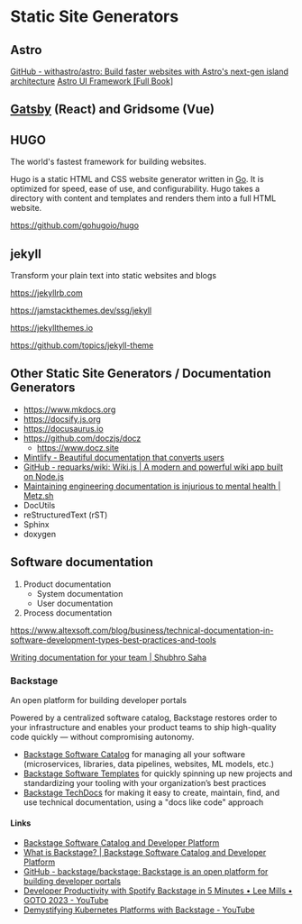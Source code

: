 # Static Site Generators

## Astro

[GitHub - withastro/astro: Build faster websites with Astro's next-gen island architecture](https://github.com/withastro/astro)
[Astro UI Framework [Full Book]](https://www.freecodecamp.org/news/how-to-use-the-astro-ui-framework/)

## [Gatsby](gatsby) (React) and Gridsome (Vue)

## HUGO

The world's fastest framework for building websites.

Hugo is a static HTML and CSS website generator written in [Go](https://golang.org/). It is optimized for speed, ease of use, and configurability. Hugo takes a directory with content and templates and renders them into a full HTML website.

https://github.com/gohugoio/hugo

## jekyll

Transform your plain text into static websites and blogs

https://jekyllrb.com

https://jamstackthemes.dev/ssg/jekyll

https://jekyllthemes.io

https://github.com/topics/jekyll-theme

## Other Static Site Generators / Documentation Generators

- https://www.mkdocs.org
- https://docsify.js.org
- https://docusaurus.io
- https://github.com/doczjs/docz
    - https://www.docz.site
- [Mintlify - Beautiful documentation that converts users](https://mintlify.com/)
- [GitHub - requarks/wiki: Wiki.js | A modern and powerful wiki app built on Node.js](https://github.com/Requarks/wiki)
- [Maintaining engineering documentation is injurious to mental health | Metz.sh](https://metz.sh/)
- DocUtils
- reStructuredText (rST)
- Sphinx
- doxygen

## Software documentation

1. Product documentation
	- System documentation
	- User documentation
2. Process documentation

https://www.altexsoft.com/blog/business/technical-documentation-in-software-development-types-best-practices-and-tools

[Writing documentation for your team | Shubhro Saha](https://www.shubhro.com/2020/01/06/writing-documentation-team/)

### Backstage

An open platform for building developer portals

Powered by a centralized software catalog, Backstage restores order to your infrastructure and enables your product teams to ship high-quality code quickly — without compromising autonomy.

- [Backstage Software Catalog](https://backstage.io/docs/features/software-catalog/) for managing all your software (microservices, libraries, data pipelines, websites, ML models, etc.)
- [Backstage Software Templates](https://backstage.io/docs/features/software-templates/) for quickly spinning up new projects and standardizing your tooling with your organization’s best practices
- [Backstage TechDocs](https://backstage.io/docs/features/techdocs/) for making it easy to create, maintain, find, and use technical documentation, using a "docs like code" approach

#### Links

- [Backstage Software Catalog and Developer Platform](https://backstage.io/)
- [What is Backstage? | Backstage Software Catalog and Developer Platform](https://backstage.io/docs/overview/what-is-backstage/)
- [GitHub - backstage/backstage: Backstage is an open platform for building developer portals](https://github.com/backstage/backstage)
- [Developer Productivity with Spotify Backstage in 5 Minutes • Lee Mills • GOTO 2023 - YouTube](https://www.youtube.com/watch?v=8kqw3JYFL18)
- [Demystifying Kubernetes Platforms with Backstage - YouTube](https://www.youtube.com/watch?v=g453ioC64Bw)
